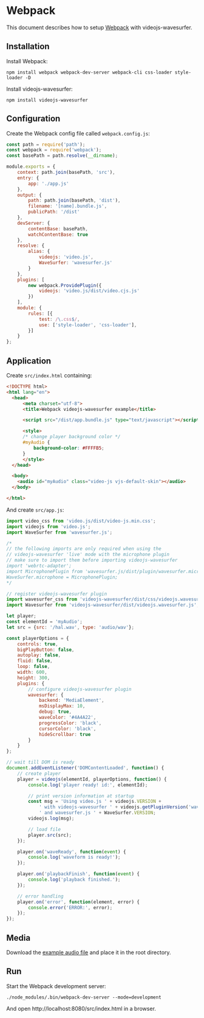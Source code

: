 # Webpack

This document describes how to setup [Webpack](https://webpack.js.org/) with videojs-wavesurfer.

## Installation

Install Webpack:

```console
npm install webpack webpack-dev-server webpack-cli css-loader style-loader -D
```

Install videojs-wavesurfer:

```console
npm install videojs-wavesurfer
```

## Configuration

Create the Webpack config file called `webpack.config.js`:

```javascript
const path = require('path');
const webpack = require('webpack');
const basePath = path.resolve(__dirname);

module.exports = {
    context: path.join(basePath, 'src'),
    entry: {
        app: './app.js'
    },
    output: {
        path: path.join(basePath, 'dist'),
        filename: '[name].bundle.js',
        publicPath: '/dist'
    },
    devServer: {
        contentBase: basePath,
        watchContentBase: true
    },
    resolve: {
        alias: {
            videojs: 'video.js',
            WaveSurfer: 'wavesurfer.js'
        }
    },
    plugins: [
        new webpack.ProvidePlugin({
            videojs: 'video.js/dist/video.cjs.js'
        })
    ],
    module: {
        rules: [{
            test: /\.css$/,
            use: ['style-loader', 'css-loader'],
        }]
    }
};
```

## Application

Create `src/index.html` containing:

```html
<!DOCTYPE html>
<html lang="en">
  <head>
      <meta charset="utf-8">
      <title>Webpack videojs-wavesurfer example</title>

      <script src="/dist/app.bundle.js" type="text/javascript"></script>

      <style>
      /* change player background color */
      #myAudio {
          background-color: #FFFFB5;
      }
      </style>
  </head>

  <body>
    <audio id="myAudio" class="video-js vjs-default-skin"></audio>
  </body>

</html>
```

And create `src/app.js`:

```javascript
import video_css from 'video.js/dist/video-js.min.css';
import videojs from 'video.js';
import WaveSurfer from 'wavesurfer.js';

/*
// the following imports are only required when using the
// videojs-wavesurfer 'live' mode with the microphone plugin
// make sure to import them before importing videojs-wavesurfer
import 'webrtc-adapter';
import MicrophonePlugin from 'wavesurfer.js/dist/plugin/wavesurfer.microphone.js';
WaveSurfer.microphone = MicrophonePlugin;
*/

// register videojs-wavesurfer plugin
import wavesurfer_css from 'videojs-wavesurfer/dist/css/videojs.wavesurfer.css';
import Wavesurfer from 'videojs-wavesurfer/dist/videojs.wavesurfer.js';

let player;
const elementId = 'myAudio';
let src = {src: '/hal.wav', type: 'audio/wav'};

const playerOptions = {
    controls: true,
    bigPlayButton: false,
    autoplay: false,
    fluid: false,
    loop: false,
    width: 600,
    height: 300,
    plugins: {
        // configure videojs-wavesurfer plugin
        wavesurfer: {
            backend: 'MediaElement',
            msDisplayMax: 10,
            debug: true,
            waveColor: '#4A4A22',
            progressColor: 'black',
            cursorColor: 'black',
            hideScrollbar: true
        }
    }
};

// wait till DOM is ready
document.addEventListener('DOMContentLoaded', function() {
    // create player
    player = videojs(elementId, playerOptions, function() {
        console.log('player ready! id:', elementId);

        // print version information at startup
        const msg = 'Using video.js ' + videojs.VERSION +
            ' with videojs-wavesurfer ' + videojs.getPluginVersion('wavesurfer') +
            ' and wavesurfer.js ' + WaveSurfer.VERSION;
        videojs.log(msg);

        // load file
        player.src(src);
    });

    player.on('waveReady', function(event) {
        console.log('waveform is ready!');
    });

    player.on('playbackFinish', function(event) {
        console.log('playback finished.');
    });

    // error handling
    player.on('error', function(element, error) {
        console.error('ERROR:', error);
    });
});
```

## Media

Download the [example audio file](https://github.com/collab-project/videojs-wavesurfer/raw/master/examples/media/hal.wav)
and place it in the root directory.

## Run

Start the Webpack development server:

```
./node_modules/.bin/webpack-dev-server --mode=development
```

And open http://localhost:8080/src/index.html in a browser.
